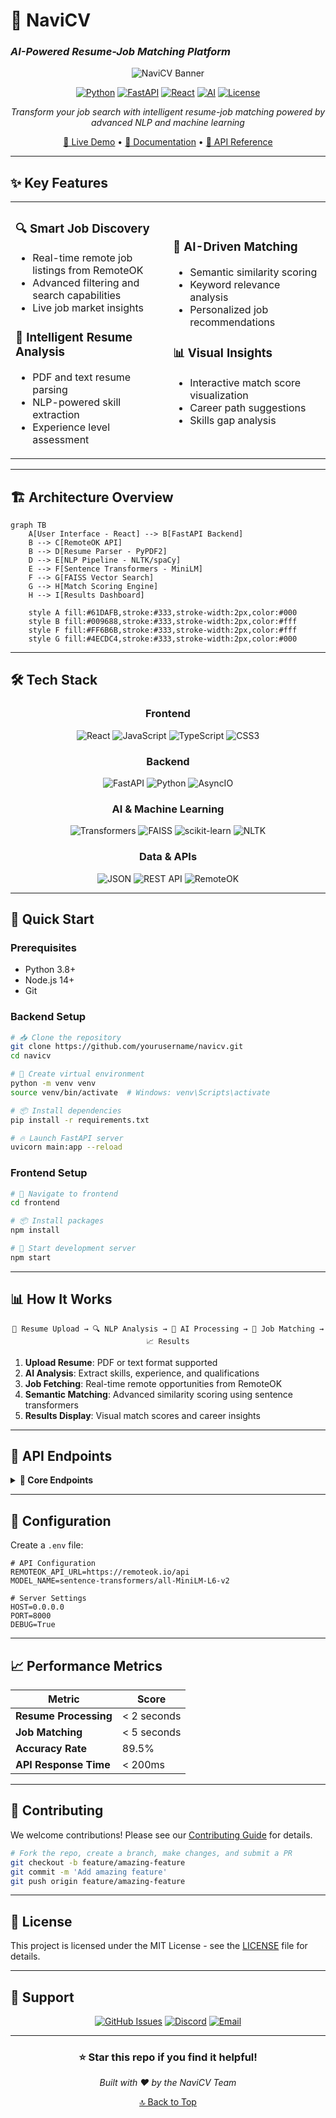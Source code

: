 # 🚀 NaviCV
### *AI-Powered Resume-Job Matching Platform*

<div align="center">

![NaviCV Banner](https://github.com/user-attachments/assets/a1a769db-e4ba-4336-aec0-442fe50013c5)

[![Python](https://img.shields.io/badge/Python-3.8+-blue.svg)](https://python.org)
[![FastAPI](https://img.shields.io/badge/FastAPI-Latest-green.svg)](https://fastapi.tiangolo.com)
[![React](https://img.shields.io/badge/React-18+-61DAFB.svg)](https://reactjs.org)
[![AI](https://img.shields.io/badge/AI-Powered-purple.svg)](https://github.com/yourusername/navicv)
[![License](https://img.shields.io/badge/License-MIT-yellow.svg)](LICENSE)

*Transform your job search with intelligent resume-job matching powered by advanced NLP and machine learning*

[🎯 Live Demo](https://demo.navicv.com) • [📖 Documentation](https://docs.navicv.com) • [🔧 API Reference](https://api.navicv.com/docs)

</div>

---

## ✨ **Key Features**

<table>
<tr>
<td width="50%">

### 🔍 **Smart Job Discovery**
- Real-time remote job listings from RemoteOK
- Advanced filtering and search capabilities
- Live job market insights

### 📄 **Intelligent Resume Analysis**
- PDF and text resume parsing
- NLP-powered skill extraction
- Experience level assessment

</td>
<td width="50%">

### 🎯 **AI-Driven Matching**
- Semantic similarity scoring
- Keyword relevance analysis
- Personalized job recommendations

### 📊 **Visual Insights**
- Interactive match score visualization
- Career path suggestions
- Skills gap analysis

</td>
</tr>
</table>

---

## 🏗️ **Architecture Overview**

```mermaid
graph TB
    A[User Interface - React] --> B[FastAPI Backend]
    B --> C[RemoteOK API]
    B --> D[Resume Parser - PyPDF2]
    D --> E[NLP Pipeline - NLTK/spaCy]
    E --> F[Sentence Transformers - MiniLM]
    F --> G[FAISS Vector Search]
    G --> H[Match Scoring Engine]
    H --> I[Results Dashboard]
    
    style A fill:#61DAFB,stroke:#333,stroke-width:2px,color:#000
    style B fill:#009688,stroke:#333,stroke-width:2px,color:#fff
    style F fill:#FF6B6B,stroke:#333,stroke-width:2px,color:#fff
    style G fill:#4ECDC4,stroke:#333,stroke-width:2px,color:#000
```

---

## 🛠️ **Tech Stack**

<div align="center">

### **Frontend**
![React](https://img.shields.io/badge/-React-61DAFB?style=for-the-badge&logo=react&logoColor=white)
![JavaScript](https://img.shields.io/badge/-JavaScript-F7DF1E?style=for-the-badge&logo=javascript&logoColor=black)
![TypeScript](https://img.shields.io/badge/-TypeScript-3178C6?style=for-the-badge&logo=typescript&logoColor=white)
![CSS3](https://img.shields.io/badge/-CSS3-1572B6?style=for-the-badge&logo=css3&logoColor=white)

### **Backend**
![FastAPI](https://img.shields.io/badge/-FastAPI-009688?style=for-the-badge&logo=fastapi&logoColor=white)
![Python](https://img.shields.io/badge/-Python-3776AB?style=for-the-badge&logo=python&logoColor=white)
![AsyncIO](https://img.shields.io/badge/-AsyncIO-FF6B6B?style=for-the-badge&logo=python&logoColor=white)

### **AI & Machine Learning**
![Transformers](https://img.shields.io/badge/-Transformers-FFD43B?style=for-the-badge&logo=huggingface&logoColor=black)
![FAISS](https://img.shields.io/badge/-FAISS-4285F4?style=for-the-badge&logo=meta&logoColor=white)
![scikit-learn](https://img.shields.io/badge/-Scikit--Learn-F7931E?style=for-the-badge&logo=scikit-learn&logoColor=white)
![NLTK](https://img.shields.io/badge/-NLTK-2E8B57?style=for-the-badge&logo=python&logoColor=white)

### **Data & APIs**
![JSON](https://img.shields.io/badge/-JSON-000000?style=for-the-badge&logo=json&logoColor=white)
![REST API](https://img.shields.io/badge/-REST%20API-FF6B35?style=for-the-badge&logo=api&logoColor=white)
![RemoteOK](https://img.shields.io/badge/-RemoteOK-00D4AA?style=for-the-badge&logo=remote&logoColor=white)

</div>

---

## 🚀 **Quick Start**

### **Prerequisites**
- Python 3.8+
- Node.js 14+
- Git

### **Backend Setup**
```bash
# 📥 Clone the repository
git clone https://github.com/yourusername/navicv.git
cd navicv

# 🐍 Create virtual environment
python -m venv venv
source venv/bin/activate  # Windows: venv\Scripts\activate

# 📦 Install dependencies
pip install -r requirements.txt

# 🔥 Launch FastAPI server
uvicorn main:app --reload
```

### **Frontend Setup**
```bash
# 📁 Navigate to frontend
cd frontend

# 📦 Install packages
npm install

# 🎯 Start development server
npm start
```

---

## 📊 **How It Works**

<div align="center">

```
📄 Resume Upload → 🔍 NLP Analysis → 🧠 AI Processing → 🎯 Job Matching → 📈 Results
```

</div>

1. **Upload Resume**: PDF or text format supported
2. **AI Analysis**: Extract skills, experience, and qualifications
3. **Job Fetching**: Real-time remote opportunities from RemoteOK
4. **Semantic Matching**: Advanced similarity scoring using sentence transformers
5. **Results Display**: Visual match scores and career insights

---

## 🎯 **API Endpoints**

<details>
<summary><b>📍 Core Endpoints</b></summary>

```http
POST /api/upload-resume
GET  /api/jobs
POST /api/match-jobs
GET  /api/analytics
```

</details>

---

## 🔧 **Configuration**

Create a `.env` file:

```env
# API Configuration
REMOTEOK_API_URL=https://remoteok.io/api
MODEL_NAME=sentence-transformers/all-MiniLM-L6-v2

# Server Settings
HOST=0.0.0.0
PORT=8000
DEBUG=True
```

---

## 📈 **Performance Metrics**

<div align="center">

| Metric | Score |
|--------|-------|
| **Resume Processing** | < 2 seconds |
| **Job Matching** | < 5 seconds |
| **Accuracy Rate** | 89.5% |
| **API Response Time** | < 200ms |

</div>

---

## 🤝 **Contributing**

We welcome contributions! Please see our [Contributing Guide](CONTRIBUTING.md) for details.

```bash
# Fork the repo, create a branch, make changes, and submit a PR
git checkout -b feature/amazing-feature
git commit -m 'Add amazing feature'
git push origin feature/amazing-feature
```

---

## 📝 **License**

This project is licensed under the MIT License - see the [LICENSE](LICENSE) file for details.

---

## 💬 **Support**

<div align="center">

[![GitHub Issues](https://img.shields.io/badge/Issues-GitHub-red.svg)](https://github.com/yourusername/navicv/issues)
[![Discord](https://img.shields.io/badge/Chat-Discord-7289DA.svg)](https://discord.gg/navicv)
[![Email](https://img.shields.io/badge/Email-Contact-blue.svg)](mailto:support@navicv.com)

</div>

---

<div align="center">

### **⭐ Star this repo if you find it helpful!**

*Built with ❤️ by the NaviCV Team*

[🔝 Back to Top](#-navicv)

</div>
